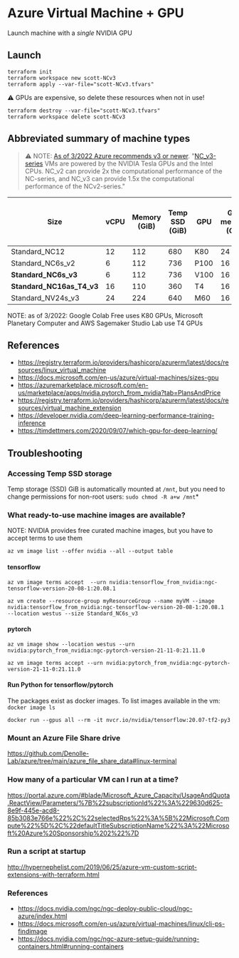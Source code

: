 # Azure Virtual Machine + GPU

Launch machine with a *single* NVIDIA GPU

## Launch

```
terraform init
terraform workspace new scott-NCv3
terraform apply --var-file="scott-NCv3.tfvars"
```

⚠️ GPUs are expensive, so delete these resources when not in use! 
```
terraform destroy --var-file="scott-NCv3.tfvars"
terraform workspace delete scott-NCv3
```


## Abbreviated summary of machine types

> ⚠️ NOTE: [As of 3/2022 Azure recommends v3 or newer](https://docs.microsoft.com/en-us/azure/virtual-machines/n-series-migration). "[NC_v3-series](https://docs.microsoft.com/en-us/azure/virtual-machines/ncv3-series) VMs are powered by the NVIDIA Tesla GPUs and the Intel CPUs. NC_v2 can provide 2x the computational performance of the NC-series, and NC_v3 can provide 1.5x the computational performance of the NCv2-series." 

| Size |	vCPU |	Memory (GiB) |	Temp SSD (GiB) |	GPU |	GPU memory (GiB) | Max uncached disk throughput (IOPS/MBps) |Expected network bandwidth (Mbps) | Cost ($/hr) |
| - |	- |	- |	- |	- |	- |	- | - | - |
| Standard_NC12 |	12 |	112 |	680 |	K80	 | 24	| ? | ? | $1.80  |
| Standard_NC6s_v2 |	6 |	112 |	736 |	P100 |	16 |	20000/200 |	? | $2.07 |
| **Standard_NC6s_v3** |	6 |	112 |	736 |	V100 |	16 |	20000/200 | ? | $3.06 |
| **Standard_NC16as_T4_v3**	| 16 |	110 |	360 |	T4 |	16 | ?  | 8000 | $1.20  |
| Standard_NV24s_v3 |	24 |	224 |	640 |	M60 |	16	| 40000/400 |	12000	| $2.28 |

NOTE: as of 3/2022: Google Colab Free uses K80 GPUs, Microsoft Planetary Computer and AWS Sagemaker Studio Lab use T4 GPUs

## References

* https://registry.terraform.io/providers/hashicorp/azurerm/latest/docs/resources/linux_virtual_machine
* https://docs.microsoft.com/en-us/azure/virtual-machines/sizes-gpu
* https://azuremarketplace.microsoft.com/en-us/marketplace/apps/nvidia.pytorch_from_nvidia?tab=PlansAndPrice
* https://registry.terraform.io/providers/hashicorp/azurerm/latest/docs/resources/virtual_machine_extension
* https://developer.nvidia.com/deep-learning-performance-training-inference
* https://timdettmers.com/2020/09/07/which-gpu-for-deep-learning/


## Troubleshooting

### Accessing Temp SSD storage
Temp storage (SSD) GiB is automatically mounted at `/mnt`, but you need to change permissions for non-root users: `sudo chmod -R a+w /mnt`*

### What ready-to-use machine images are available?
NOTE: NVIDIA provides free curated machine images, but you have to accept terms
to use them

`az vm image list --offer nvidia --all --output table`
#### tensorflow 
`az vm image terms accept  --urn nvidia:tensorflow_from_nvidia:ngc-tensorflow-version-20-08-1:20.08.1`

`az vm create --resource-group myResourceGroup --name myVM --image nvidia:tensorflow_from_nvidia:ngc-tensorflow-version-20-08-1:20.08.1  --location westus --size Standard_NC6s_v3`

#### pytorch
`az vm image show --location westus --urn nvidia:pytorch_from_nvidia:ngc-pytorch-version-21-11-0:21.11.0`

`az vm image terms accept --urn nvidia:pytorch_from_nvidia:ngc-pytorch-version-21-11-0:21.11.0`

#### Run Python for tensorflow/pytorch
The packages exist as docker images. To list images available in the vm:
`docker image ls`

`docker run --gpus all --rm -it nvcr.io/nvidia/tensorflow:20.07-tf2-py3`


### Mount an Azure File Share drive
https://github.com/Denolle-Lab/azure/tree/main/azure_file_share_data#linux-terminal

### How many of a particular VM can I run at a time?
https://portal.azure.com/#blade/Microsoft_Azure_Capacity/UsageAndQuota.ReactView/Parameters/%7B%22subscriptionId%22%3A%229630d625-8e9f-445e-acd8-85b3083e766e%22%2C%22selectedRps%22%3A%5B%22Microsoft.Compute%22%5D%2C%22defaultTitleSubscriptionName%22%3A%22Microsoft%20Azure%20Sponsorship%202%22%7D

### Run a script at startup
http://hypernephelist.com/2019/06/25/azure-vm-custom-script-extensions-with-terraform.html

### References
* https://docs.nvidia.com/ngc/ngc-deploy-public-cloud/ngc-azure/index.html
* https://docs.microsoft.com/en-us/azure/virtual-machines/linux/cli-ps-findimage
* https://docs.nvidia.com/ngc/ngc-azure-setup-guide/running-containers.html#running-containers
